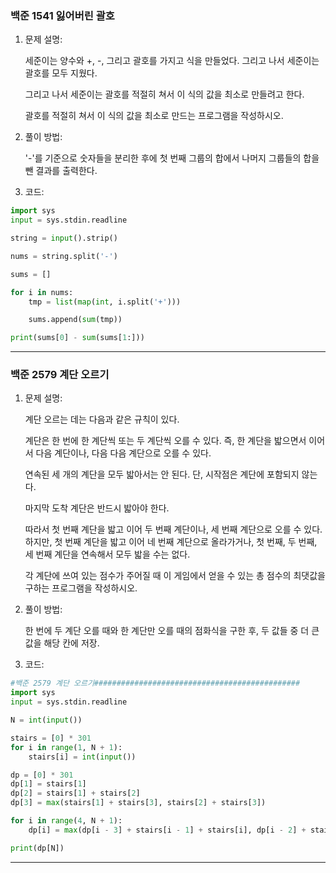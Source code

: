 ### 백준 1541 잃어버린 괄호

1. 문제 설명:

    세준이는 양수와 +, -, 그리고 괄호를 가지고 식을 만들었다. 그리고 나서 세준이는 괄호를 모두 지웠다.

    그리고 나서 세준이는 괄호를 적절히 쳐서 이 식의 값을 최소로 만들려고 한다.

    괄호를 적절히 쳐서 이 식의 값을 최소로 만드는 프로그램을 작성하시오.

2. 풀이 방법:

    '-'를 기준으로 숫자들을 분리한 후에 첫 번째 그룹의 합에서 나머지 그룹들의 합을 뺀 결과를 출력한다.

3. 코드:
```python
import sys
input = sys.stdin.readline

string = input().strip()

nums = string.split('-')

sums = []

for i in nums:
    tmp = list(map(int, i.split('+')))

    sums.append(sum(tmp))

print(sums[0] - sum(sums[1:]))
```
***
### 백준 2579 계단 오르기

1. 문제 설명:

    계단 오르는 데는 다음과 같은 규칙이 있다.

    계단은 한 번에 한 계단씩 또는 두 계단씩 오를 수 있다. 즉, 한 계단을 밟으면서 이어서 다음 계단이나, 다음 다음 계단으로 오를 수 있다.
    
    연속된 세 개의 계단을 모두 밟아서는 안 된다. 단, 시작점은 계단에 포함되지 않는다.
    
    마지막 도착 계단은 반드시 밟아야 한다.
    
    따라서 첫 번째 계단을 밟고 이어 두 번째 계단이나, 세 번째 계단으로 오를 수 있다. 하지만, 첫 번째 계단을 밟고 이어 네 번째 계단으로 올라가거나, 첫 번째, 두 번째, 세 번째 계단을 연속해서 모두 밟을 수는 없다.

    각 계단에 쓰여 있는 점수가 주어질 때 이 게임에서 얻을 수 있는 총 점수의 최댓값을 구하는 프로그램을 작성하시오.

2. 풀이 방법:

    한 번에 두 계단 오를 때와 한 계단만 오를 때의 점화식을 구한 후, 두 값들 중 더 큰 값을 해당 칸에 저장.

3. 코드:
```python
#백준 2579 계단 오르기##############################################
import sys
input = sys.stdin.readline

N = int(input())

stairs = [0] * 301
for i in range(1, N + 1):
    stairs[i] = int(input())

dp = [0] * 301
dp[1] = stairs[1]
dp[2] = stairs[1] + stairs[2]
dp[3] = max(stairs[1] + stairs[3], stairs[2] + stairs[3])

for i in range(4, N + 1):
    dp[i] = max(dp[i - 3] + stairs[i - 1] + stairs[i], dp[i - 2] + stairs[i])

print(dp[N])
```
***